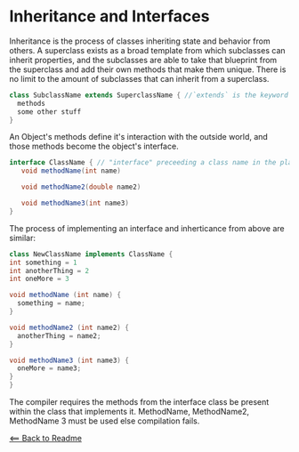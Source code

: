 # Inheritance and Interfaces

Inheritance is the process of classes inheriting state and behavior from others. A superclass exists as a broad template from which subclasses can inherit properties, and the subclasses are able to take that blueprint from the superclass and add their own methods that make them unique. There is no limit to the amount of subclasses that can inherit from a superclass.

```Java
class SubclassName extends SuperclassName { //`extends` is the keyword for inheritance, giving the preceding class the methods and properties of the class which follows.
  methods
  some other stuff
}
```

An Object's methods define it's interaction with the outside world, and those methods become the object's interface.

```Java
interface ClassName { // "interface" preceeding a class name in the place of class would specify it then as an interface instead
   void methodName(int name)

   void methodName2(double name2)

   void methodName3(int name3)
}
```

The process of implementing an interface and inherticance from above are similar:

```Java
class NewClassName implements ClassName {
int something = 1
int anotherThing = 2
int oneMore = 3

void methodName (int name) {
  something = name;
}

void methodName2 (int name2) {
  anotherThing = name2;
}

void methodName3 (int name3) {
  oneMore = name3;
}
}
```

The compiler requires the methods from the interface class be present within the class that implements it. MethodName, MethodName2, MethodName 3 must be used else compilation fails.

[<== Back to Readme](README.md)
